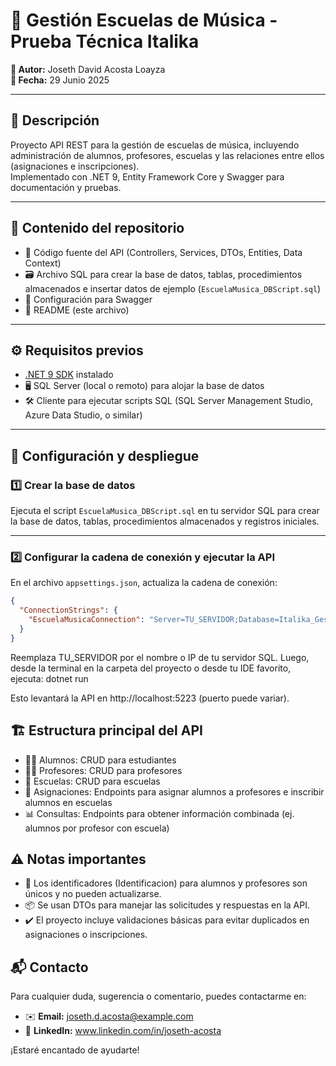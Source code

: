 # 🎵 Gestión Escuelas de Música - Prueba Técnica Italika

**👤 Autor:** Joseth David Acosta Loayza  
**📅 Fecha:** 29 Junio 2025

---

## 📄 Descripción

Proyecto API REST para la gestión de escuelas de música, incluyendo administración de alumnos, profesores, escuelas y las relaciones entre ellos (asignaciones e inscripciones).  
Implementado con .NET 9, Entity Framework Core y Swagger para documentación y pruebas.

---

## 📂 Contenido del repositorio

- 📁 Código fuente del API (Controllers, Services, DTOs, Entities, Data Context)  
- 🗃️ Archivo SQL para crear la base de datos, tablas, procedimientos almacenados e insertar datos de ejemplo (`EscuelaMusica_DBScript.sql`)  
- 📑 Configuración para Swagger  
- 📝 README (este archivo)

---

## ⚙️ Requisitos previos

- [.NET 9 SDK](https://dotnet.microsoft.com/en-us/download/dotnet/9.0) instalado  
- 🖥️ SQL Server (local o remoto) para alojar la base de datos  
- 🛠️ Cliente para ejecutar scripts SQL (SQL Server Management Studio, Azure Data Studio, o similar)  

---

## 🚀 Configuración y despliegue

### 1️⃣ Crear la base de datos

Ejecuta el script `EscuelaMusica_DBScript.sql` en tu servidor SQL para crear la base de datos, tablas, procedimientos almacenados y registros iniciales.

---

### 2️⃣ Configurar la cadena de conexión y ejecutar la API

En el archivo `appsettings.json`, actualiza la cadena de conexión:

```json
{
  "ConnectionStrings": {
    "EscuelaMusicaConnection": "Server=TU_SERVIDOR;Database=Italika_GestionEscuelasMusica;Trusted_Connection=True;MultipleActiveResultSets=true"
  }
}
```
Reemplaza TU_SERVIDOR por el nombre o IP de tu servidor SQL.
Luego, desde la terminal en la carpeta del proyecto o desde tu IDE favorito, ejecuta:
dotnet run

Esto levantará la API en http://localhost:5223 (puerto puede variar).

## 🏗️ Estructura principal del API
- 👨‍🎓 Alumnos: CRUD para estudiantes
- 👩‍🏫 Profesores: CRUD para profesores
- 🎼 Escuelas: CRUD para escuelas
- 🔗 Asignaciones: Endpoints para asignar alumnos a profesores e inscribir alumnos en escuelas
- 📊 Consultas: Endpoints para obtener información combinada (ej. alumnos por profesor con escuela)


## ⚠️ Notas importantes
- 🔑 Los identificadores (Identificacion) para alumnos y profesores son únicos y no pueden actualizarse.
- 📦 Se usan DTOs para manejar las solicitudes y respuestas en la API.
- ✔️ El proyecto incluye validaciones básicas para evitar duplicados en asignaciones o inscripciones.

## 📬 Contacto

Para cualquier duda, sugerencia o comentario, puedes contactarme en:  

- ✉️ **Email:** joseth.d.acosta@example.com 
- 🔗 **LinkedIn:** www.linkedin.com/in/joseth-acosta

¡Estaré encantado de ayudarte!
